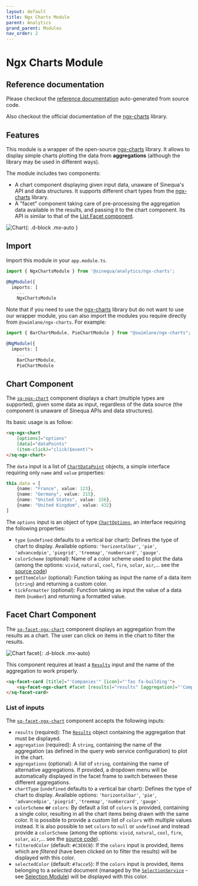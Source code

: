 ```yaml
---
layout: default
title: Ngx Charts Module
parent: Analytics
grand_parent: Modules
nav_order: 2
---
```


# Ngx Charts Module

## Reference documentation

Please checkout the [reference documentation]({{site.baseurl}}analytics/modules/NgxChartsModule.html) auto-generated from source code.

Also checkout the official documentation of the [ngx-charts](https://swimlane.github.io/ngx-charts/) library.

## Features

This module is a wrapper of the open-source [ngx-charts](https://swimlane.github.io/ngx-charts/) library. It allows to display simple charts plotting the data from **aggregations** (although the library may be used in different ways).

The module includes two components:

- A chart component displaying given input data, unaware of Sinequa's API and data structures. It supports different chart types from the [ngx-charts](https://swimlane.github.io/ngx-charts/) library.
- A "facet" component taking care of pre-processing the aggregation data available in the results, and passing it to the chart component. Its API is similar to that of the [List Facet component]({{site.baseurl}}/modules/components/facet.html#list-facet).

![Chart]({{site.baseurl}}assets/modules/ngx-charts/chart.png){: .d-block .mx-auto }

## Import

Import this module in your `app.module.ts`.

```ts
import { NgxChartsModule } from '@sinequa/analytics/ngx-charts';

@NgModule({
  imports: [
    ...
    NgxChartsModule
```

Note that if you need to use the [ngx-charts](https://swimlane.github.io/ngx-charts/) library but do not want to use our wrapper module, you can also import the modules you require directly from `@swimlane/ngx-charts`. For example:

```ts
import { BarChartModule, PieChartModule } from "@swimlane/ngx-charts";

@NgModule({
  imports: [
    ...
    BarChartModule,
    PieChartModule
```

## Chart Component

The [`sq-ngx-chart`]({{site.baseurl}}analytics/components/NgxChart.html) component displays a chart (multiple types are supported), given some data as input, regardless of the data source (the component is unaware of Sinequa APIs and data structures).

Its basic usage is as follow:

```html
<sq-ngx-chart
    [options]="options"
    [data]="dataPoints"
    (item-click)="click($event)">
</sq-ngx-chart>
```

The `data` input is a list of [`ChartDataPoint`]({{site.baseurl}}analytics/interfaces/ChartDataPoint.html) objects, a simple interface requiring only `name` and `value` properties:

```ts
this.data = [
    {name: "France", value: 123},
    {name: "Germany", value: 215},
    {name: "United States", value: 156},
    {name: "United Kingdom", value: 432}
]
```

The `options` input is an object of type [`ChartOptions`]({{site.baseurl}}analytics/interfaces/ChartOptions.html), an interface requiring the following properties:

- `type` (`undefined` defaults to a vertical bar chart): Defines the type of chart to display. Available options: `'horizontalbar'`, `'pie'`, `'advancedpie'`, `'piegrid'`, `'treemap'`, `'numbercard'`, `'gauge'`.
- `colorScheme` (optional): Name of a color scheme used to plot the data (among the options: `vivid`, `natural`, `cool`, `fire`, `solar`, `air`,... see the [source code](https://github.com/swimlane/ngx-charts/blob/master/projects/swimlane/ngx-charts/src/lib/utils/color-sets.ts))
- `getItemColor` (optional): Function taking as input the name of a data item (`string`) and returning a custom color.
- `tickFormatter` (optional): Function taking as input the value of a data item (`number`) and returning a formatted value.

## Facet Chart Component

The [`sq-facet-ngx-chart`]({{site.baseurl}}analytics/components/FacetNgxChart.html) component displays an aggregation from the results as a chart. The user can click on items in the chart to filter the results.

![Chart facet]({{site.baseurl}}assets/modules/facet/facet-chart.png){: .d-block .mx-auto}

This component requires at least a [`Results`]({{site.baseurl}}core/interfaces/Results.html) input and the name of the aggregation to work properly.

```html
<sq-facet-card [title]="'Companies'" [icon]="'fas fa-building'">
    <sq-facet-ngx-chart #facet [results]="results" [aggregation]="'Company'"></sq-facet-ngx-chart>
</sq-facet-card>
```

### List of inputs

The [`sq-facet-ngx-chart`]({{site.baseurl}}analytics/components/FacetNgxChart.html) component accepts the following inputs:

- `results` (required): The [`Results`]({{site.baseurl}}core/interfaces/Results.html) object containing the aggregation that must be displayed.
- `aggregation` (required): A `string`, containing the name of the aggregation (as defined in the query web service configuration) to plot in the chart.
- `aggregations` (optional): A list of `string`, containing the name of alternative aggregations. If provided, a dropdown menu will be automatically displayed in the facet frame to switch between these different aggregations.
- `chartType` (`undefined` defaults to a vertical bar chart): Defines the type of chart to display. Available options: `'horizontalbar'`, `'pie'`, `'advancedpie'`, `'piegrid'`, `'treemap'`, `'numbercard'`, `'gauge'`.
- `colorScheme` **or** `colors`: By default a list of `colors` is provided, containing a single color, resulting in all the chart items being drawn with the same color. It is possible to provide a custom list of `colors` with multiple values instead. It is also possible to set `colors` to `null` or `undefined` and instead provide a `colorScheme` (among the options: `vivid`, `natural`, `cool`, `fire`, `solar`, `air`,... see the [source code](https://github.com/swimlane/ngx-charts/blob/master/projects/swimlane/ngx-charts/src/lib/utils/color-sets.ts)).
- `filteredColor` (default: `#C3E6CB`): If the `colors` input is provided, items which are *filtered* (have been clicked on to filter the results) will be displayed with this color.
- `selectedColor` (default: `#7acce5`): If the `colors` input is provided, items belonging to a *selected* document (managed by the [`SelectionService`]({{site.baseurl}}components/injectables/SelectionService.html) - see [Selection Module]({{site.baseurl}}/modules/components/selection.html)) will be displayed with this color.
